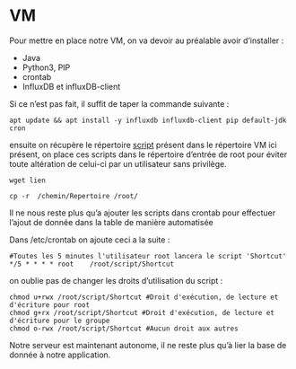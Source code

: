 # VM

Pour mettre en place notre VM, on va devoir au préalable avoir d’installer :

- Java
- Python3, PIP
- crontab
- InfluxDB et influxDB-client

Si ce n’est pas fait, il suffit de taper la commande suivante :

```
apt update && apt install -y influxdb influxdb-client pip default-jdk cron
```

ensuite on récupère le répertoire [script](https://www.notion.so/VPN-Wireguard-4dd823b0db324300b8ebf85b18728e74) présent dans le répertoire VM ici présent, on place ces scripts dans le répertoire d’entrée de root pour éviter toute altération de celui-ci par un utilisateur sans privilège.

```
wget lien 

cp -r  /chemin/Repertoire /root/ 
```

Il ne nous reste plus qu’a ajouter les scripts dans crontab pour effectuer l’ajout de donnée dans la table de manière automatisée 

Dans /etc/crontab on ajoute ceci a la suite :

```
#Toutes les 5 minutes l'utilisateur root lancera le script 'Shortcut'
*/5 * * * *	root	/root/script/Shortcut 
```

on oublie pas de changer les droits d’utilisation du script :

```
chmod u+rwx /root/script/Shortcut #Droit d'exécution, de lecture et d'écriture pour root 
chmod g+rx /root/script/Shortcut #Droit d'exécution, de lecture et d'écriture pour le groupe
chmod o-rwx /root/script/Shortcut #Aucun droit aux autres
```

Notre serveur est maintenant autonome, il ne reste plus qu’à lier la base de donnée à notre application.